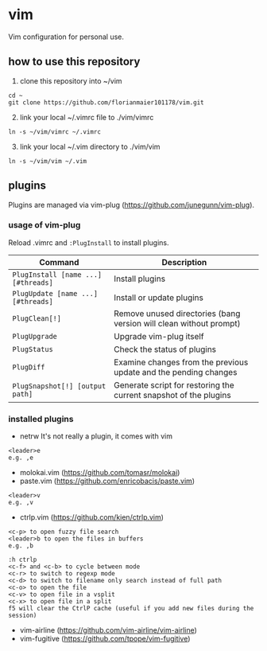 # vim
Vim configuration for personal use.

## how to use this repository
1. clone this repository into ~/vim
``` shell
cd ~
git clone https://github.com/florianmaier101178/vim.git
```
2. link your local ~/.vimrc file to ./vim/vimrc
``` shell
ln -s ~/vim/vimrc ~/.vimrc
```
3. link your local ~/.vim directory to ./vim/vim
``` shell
ln -s ~/vim/vim ~/.vim
```

## plugins
Plugins are managed via vim-plug (https://github.com/junegunn/vim-plug).

### usage of vim-plug
Reload .vimrc and `:PlugInstall` to install plugins.

| Command                             | Description                                                        |
| ----------------------------------- | ------------------------------------------------------------------ |
| `PlugInstall [name ...] [#threads]` | Install plugins                                                    |
| `PlugUpdate [name ...] [#threads]`  | Install or update plugins                                          |
| `PlugClean[!]`                      | Remove unused directories (bang version will clean without prompt) |
| `PlugUpgrade`                       | Upgrade vim-plug itself                                            |
| `PlugStatus`                        | Check the status of plugins                                        |
| `PlugDiff`                          | Examine changes from the previous update and the pending changes   |
| `PlugSnapshot[!] [output path]`     | Generate script for restoring the current snapshot of the plugins  |

### installed plugins
- netrw
It's not really a plugin, it comes with vim
```Shell
<leader>e
e.g. ,e
```
- molokai.vim (https://github.com/tomasr/molokai)
- paste.vim (https://github.com/enricobacis/paste.vim)
``` shell
<leader>v
e.g. ,v
```
- ctrlp.vim (https://github.com/kien/ctrlp.vim)
``` shell
<c-p> to open fuzzy file search
<leader>b to open the files in buffers
e.g. ,b

:h ctrlp
<c-f> and <c-b> to cycle between mode
<c-r> to switch to regexp mode
<c-d> to switch to filename only search instead of full path
<c-o> to open the file
<c-v> to open file in a vsplit
<c-x> to open file in a split
f5 will clear the CtrlP cache (useful if you add new files during the session)
```
- vim-airline (https://github.com/vim-airline/vim-airline)
- vim-fugitive (https://github.com/tpope/vim-fugitive)
